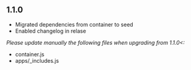 ## 1.1.0
- Migrated dependencies from container to seed
- Enabled changelog in relase

*Please update manually the following files when upgrading from 1.1.0<:*
- container.js
- apps/_includes.js 
